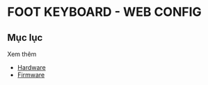 # FOOT KEYBOARD - WEB CONFIG

## Mục lục

Xem thêm

- [Hardware](../hardware/README.md)
- [Firmware](../firmware/README.md)